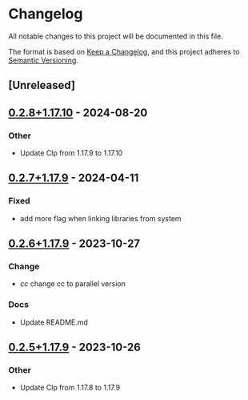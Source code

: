 # Changelog
All notable changes to this project will be documented in this file.

The format is based on [Keep a Changelog](https://keepachangelog.com/en/1.0.0/),
and this project adheres to [Semantic Versioning](https://semver.org/spec/v2.0.0.html).

## [Unreleased]

## [0.2.8+1.17.10](https://github.com/Maroon502/clp-src/compare/v0.2.7+1.17.9...v0.2.8+1.17.10) - 2024-08-20

### Other
- Update Clp from 1.17.9 to 1.17.10

## [0.2.7+1.17.9](https://github.com/Maroon502/clp-src/compare/v0.2.6+1.17.9...v0.2.7+1.17.9) - 2024-04-11

### Fixed
- add more flag when linking libraries from system

## [0.2.6+1.17.9](https://github.com/Maroon502/clp-src/compare/v0.2.5+1.17.9...v0.2.6+1.17.9) - 2023-10-27

### Change
- *cc* change cc to parallel version

### Docs
- Update README.md

## [0.2.5+1.17.9](https://github.com/Maroon502/clp-src/compare/v0.2.4+1.17.8...v0.2.5+1.17.9) - 2023-10-26

### Other
- Update Clp from 1.17.8 to 1.17.9
